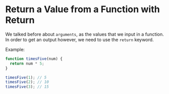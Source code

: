 # Return a Value from a Function with Return

We talked before about `arguments`, as the values that we input in a function.
In order to get an output however, we need to use the `return` keyword.

Example:

```js
function timesFive(num) {
  return num * 5;
}

timesFive(1); // 5
timesFive(2); // 10
timesFive(3); // 15
```
